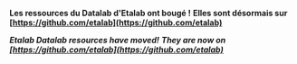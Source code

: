__Les ressources du Datalab d'Etalab ont bougé !__
__Elles sont désormais sur [https://github.com/etalab](https://github.com/etalab)__

__*Etalab Datalab resources have moved!*__
__*They are now on [https://github.com/etalab](https://github.com/etalab)*__
